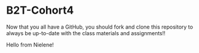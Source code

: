 # B2T-Cohort4
Now that you all have a GitHub, you should fork and clone this repository to always be up-to-date with the class materials and assignments!!

Hello from Nielene!